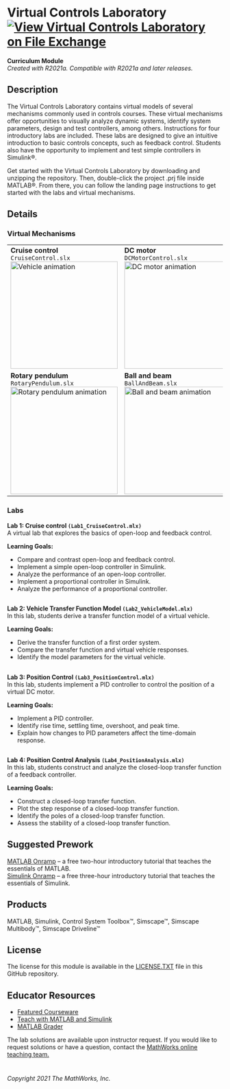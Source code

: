 # Virtual Controls Laboratory [![View Virtual Controls Laboratory on File Exchange](https://www.mathworks.com/matlabcentral/images/matlab-file-exchange.svg)](https://www.mathworks.com/matlabcentral/fileexchange/)  
**Curriculum Module**  
_Created with R2021a. Compatible with R2021a and later releases._  

## Description ##
The Virtual Controls Laboratory contains virtual models of several mechanisms commonly used in controls courses. These virtual mechanisms offer opportunities to visually analyze dynamic systems, identify system parameters, design and test controllers, among others. Instructions for four introductory labs are included. These labs are designed to give an intuitive introduction to basic controls concepts, such as feedback control. Students also have the opportunity to implement and test simple controllers in Simulink&reg;.

Get started with the Virtual Controls Laboratory by downloading and unzipping the repository. Then, double-click the project .prj file inside MATLAB&reg;. From there, you can follow the landing page instructions to get started with the labs and virtual mechanisms.

## Details ##

### Virtual Mechanisms ###
<table>
<tr>
    <td width=290>
        <b>Cruise control</b>
        <br><code>CruiseControl.slx</code>
        <img src = "https://user-images.githubusercontent.com/81383420/135468977-9997703d-dcb7-4205-a0f6-57da20d440bc.png" alt="Vehicle animation" width=250>
    </td>
    <td width=290>
        <b>DC motor</b>
        <br><code>DCMotorControl.slx</code>
        <img src = "https://user-images.githubusercontent.com/81383420/135469070-bef749d0-db3f-45c1-a10c-61fb1951478b.gif" alt="DC motor animation" width=250>
    </td>
    <td width=290>
        <b>Inverted pendulum</b>
        <br><code>InvertedPendulum.slx</code>
        <img src = "https://user-images.githubusercontent.com/81383420/135469179-83a5ef18-c835-4587-bd24-4790a400c451.gif" alt="Inverted pendulum animation" width=250>
    </td>
</tr>
<tr>
    <td width=290>
        <b>Rotary pendulum</b>
        <br><code>RotaryPendulum.slx</code>
        <img src = "https://user-images.githubusercontent.com/81383420/135469297-fe90de7f-ac09-43c7-854d-993e829ed3e4.gif" alt="Rotary pendulum animation" width=250>
    </td>
    <td width=290>
        <b>Ball and beam</b>
        <br><code>BallAndBeam.slx</code>
        <img src = "https://user-images.githubusercontent.com/81383420/135469426-d2d3555c-aa73-464c-8794-73f584640081.gif" alt="Ball and beam animation" width=250>
    </td>
    <td width=290>
        <b>Ball and plate</b>
        <br><code>BallAndPlate.slx</code>
        <img src = "https://user-images.githubusercontent.com/81383420/135469526-50bd5094-1306-4902-a056-e2a38752b2f0.gif" alt="Ball and plate animation" width=250>        
    </td>
</tr>
</table>


### Labs ###
**Lab 1: Cruise control `(Lab1_CruiseControl.mlx)`**  
A virtual lab that explores the basics of open-loop and feedback control. 

**Learning Goals:**
- Compare and contrast open-loop and feedback control.
- Implement a simple open-loop controller in Simulink.
- Analyze the performance of an open-loop controller.
- Implement a proportional controller in Simulink.
- Analyze the performance of a proportional controller.

## ##
**Lab 2: Vehicle Transfer Function Model `(Lab2_VehicleModel.mlx)`**  
In this lab, students derive a transfer function model of a virtual vehicle. 

**Learning Goals:**
- Derive the transfer function of a first order system.
- Compare the transfer function and virtual vehicle responses.
- Identify the model parameters for the virtual vehicle.

## ##
**Lab 3: Position Control `(Lab3_PositionControl.mlx)`**  
In this lab, students implement a PID controller to control the position of a virtual DC motor.

**Learning Goals:**
- Implement a PID controller.
- Identify rise time, settling time, overshoot, and peak time.
- Explain how changes to PID parameters affect the time-domain response.

## ##
**Lab 4: Position Control Analysis `(Lab4_PositionAnalysis.mlx)`**  
In this lab, students construct and analyze the closed-loop transfer function of a feedback controller.

**Learning Goals:**
- Construct a closed-loop transfer function.
- Plot the step response of a closed-loop transfer function.
- Identify the poles of a closed-loop transfer function.
- Assess the stability of a closed-loop transfer function.

## Suggested Prework ##
[MATLAB Onramp](https://www.mathworks.com/learn/tutorials/matlab-onramp.html) – a free two-hour introductory tutorial that teaches the essentials of MATLAB.
<br>
[Simulink Onramp](https://www.mathworks.com/learn/tutorials/simulink-onramp.html) – a free three-hour introductory tutorial that teaches the essentials of Simulink.

## Products ##
MATLAB, Simulink, Control System Toolbox&trade;, Simscape&trade;, Simscape Multibody&trade;, Simscape Driveline&trade;

## License ##
The license for this module is available in the [LICENSE.TXT](license.txt) file in this GitHub repository.

## Educator Resources ##
* [Featured Courseware](https://www.mathworks.com/academia/courseware/course-materials.html)
* [Teach with MATLAB and Simulink](https://www.mathworks.com/academia/educators.html)
* [MATLAB Grader](https://www.mathworks.com/products/matlab-grader.html)

The lab solutions are available upon instructor request. If you would like to request solutions or have a question, contact the <a href="mailto:onlineteaching@mathworks.com">MathWorks online teaching team.</a>

# #

_Copyright 2021 The MathWorks, Inc._
